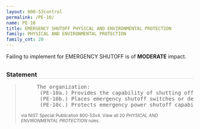 ```yaml
---
layout: 800-53control
permalink: /PE-10/
name: PE-10
title: EMERGENCY SHUTOFF PHYSICAL AND ENVIRONMENTAL PROTECTION
family: PHYSICAL AND ENVIRONMENTAL PROTECTION
family_cnt: 20
---
```

<p class="text-warning">Failing to implement for EMERGENCY SHUTOFF is of <b>MODERATE</b> impact.</p>

<h3 style="border-bottom:1px solid #ddd;margin:30px 0 8px 0;">Statement</h3>
<blockquote>
<pre>     The organization: 
      (PE-10a.) Provides the capability of shutting off power to the information system or individual system components in emergency situations; 
      (PE-10b.) Places emergency shutoff switches or devices in [Assignment: organization-defined location by information system or system component] to facilitate safe and easy access for personnel; and 
      (PE-10c.) Protects emergency power shutoff capability from unauthorized activation. 
</pre>
<p><small>via NIST Special Publication 800-53v4. View all 20 <i>PHYSICAL AND ENVIRONMENTAL PROTECTION</i> rules. <a href="/cce/ssg/group/$Group_id"><span class="glyphicon glyphicon-link"></span></a> </small></p>
</blockquote>

